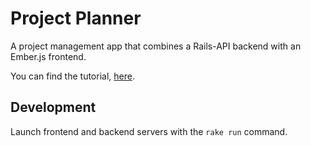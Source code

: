 # Project Planner
A project management app that combines a Rails-API backend with an Ember.js frontend.

You can find the tutorial, [here](https://github.com/hchood/ember-tutorial-02-2015).

## Development
Launch frontend and backend servers with the `rake run` command.

